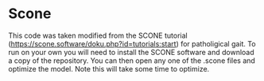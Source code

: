 # Scone 

This code was taken modified from the SCONE tutorial (https://scone.software/doku.php?id=tutorials:start) for patholigical gait. To run on your own you will need to install the SCONE software and download a copy of the repository. You can then open any one of the .scone files and optimize the model. Note this will take some time to optimize.
